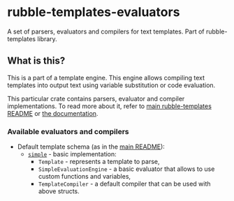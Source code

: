 # rubble-templates-evaluators

A set of parsers, evaluators and compilers for text templates.
Part of rubble-templates library.

## What is this?

This is a part of a template engine.
This engine allows compiling text templates into output text using variable substitution or code evaluation.

This particular crate contains parsers, evaluator and compiler implementations.
To read more about it, refer to [main rubble-templates README](https://github.com/multicatch/rubble-rs/) or [the documentation](https://multicatch.github.io/rubble-rs/rubble_templates_evaluators/).

### Available evaluators and compilers

* Default template schema (as in the [main README](https://github.com/multicatch/rubble-rs/)):
    * [`simple`](https://multicatch.github.io/rubble-rs/rubble_templates_evaluators/simple/index.html) - basic implementation:
        * `Template` - represents a template to parse,
        * `SimpleEvaluationEngine` - a basic evaluator that allows to use custom functions and variables,
        * `TemplateCompiler` - a default compiler that can be used with above structs.